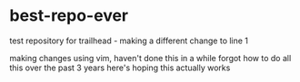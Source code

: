 # best-repo-ever
test repository for trailhead - making a different change to line 1

making changes using vim, haven't done this in a while
forgot how to do all this over the past 3 years
here's hoping this actually works
